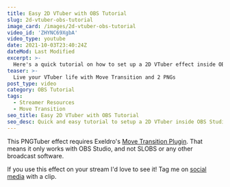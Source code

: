 ```yaml
---
title: Easy 2D VTuber with OBS Tutorial
slug: 2d-vtuber-obs-tutorial
image_card: /images/2d-vtuber-obs-tutorial
video_id: 'ZHYNC69XgbA'
video_type: youtube
date: 2021-10-03T23:40:24Z
dateMod: Last Modified
excerpt: >-
  Here's a quick tutorial on how to set up a 2D VTuber effect inside OBS Studio. Hope it's helpful, and I hope your avatar is significantly less creepy than mine.
teaser: >-
  Live your VTuber life with Move Transition and 2 PNGs
post_type: video
category: OBS Tutorial
tags:
  - Streamer Resources
  - Move Transition
seo_title: Easy 2D VTuber with OBS Tutorial
seo_desc: Quick and easy tutorial to setup a 2D VTuber inside OBS Studio using the Move Transition Plugin and some PNGs.
---
```

This PNGTuber effect requires Exeldro's [Move Transition Plugin](https://obsproject.com/forum/resources/move-transition.913/). That means it only works with OBS Studio, and not SLOBS or any other broadcast software.

If you use this effect on your stream I'd love to see it! Tag me on [social media](https://twitter.com/fatsackfails) with a clip.
